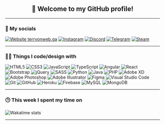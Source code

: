 <h2 align="center">👋 Welcome to my GitHub profile!</h2>


-----

### 💬 My socials

[![Website terryonweb.ga](https://img.shields.io/website-up-down-green-red/https/terryonweb.ga.svg?style=flat-square)](https://terryonweb.ga/) <a href="https://www.instagram.com/_t3rry4/"><img alt="Instagram" src="https://img.shields.io/badge/_t3rry4-%23E4405F.svg?style=flat-square&logo=Instagram&logoColor=white"/></a> <a href="https://discord.com/invite/E7FkdF9"><img alt="Discord" src="https://img.shields.io/badge/memesquad-%237289DA.svg?style=flat-square&logo=discord&logoColor=white"/></a> <a href="https://t.me/t3rry4"><img alt="Telegram" src="https://img.shields.io/badge/Telegram-2CA5E0?style=flat-square&logo=telegram&logoColor=white" /></a> <a href="https://steamcommunity.com/id/t3rry4/"><img alt="Steam" src="https://img.shields.io/badge/steam-%23000000.svg?style=flat-square&logo=steam&logoColor=white"/></a> 

-----

### 👨‍💻 Things I code/design with

<img alt="HTML5"  src="https://img.shields.io/badge/html5-%23E34F26.svg?style=flat-square&logo=html5&logoColor=white"/> <img alt="CSS3"  src="https://img.shields.io/badge/css3-%231572B6.svg?style=flat-square&logo=css3&logoColor=white"/> <img alt="JavaScript"  src="https://img.shields.io/badge/javascript-%23323330.svg?style=flat-square&logo=javascript&logoColor=%23F7DF1E"/> <img alt="TypeScript"  src="https://img.shields.io/badge/typescript-%23007ACC.svg?style=flat-square&logo=typescript&logoColor=white"/> <img alt="Angular" src="https://img.shields.io/badge/angular-%23DD0031.svg?style=flat-square&logo=angular&logoColor=white"/> <img alt="React" src="https://img.shields.io/badge/react-%2320232a.svg?style=flat-square&logo=react&logoColor=%2361DAFB"/> <img alt="Bootstrap" src="https://img.shields.io/badge/bootstrap-%23563D7C.svg?style=flat-square&logo=bootstrap&logoColor=white"/> <img alt="jQuery" src="https://img.shields.io/badge/jquery-%230769AD.svg?style=flat-square&logo=jquery&logoColor=white"/> <img alt="SASS" src="https://img.shields.io/badge/SASS-hotpink.svg?style=flat-square&logo=SASS&logoColor=white"/> <img alt="Python" src="https://img.shields.io/badge/python-%2314354C.svg?style=flat-square&logo=python&logoColor=white"/> <img alt="Java" src="https://img.shields.io/badge/java-%23ED8B00.svg?style=flat-square&logo=java&logoColor=white"/> <img alt="PHP" src="https://img.shields.io/badge/php-%23777BB4.svg?style=flat-square&logo=php&logoColor=white"/> <img alt="Adobe XD" src="https://img.shields.io/badge/adobexd-%23FF26BE.svg?style=flat-square&logo=adobexd&logoColor=white"/> <img alt="Adobe Photoshop" src="https://img.shields.io/badge/adobephotoshop-%2331A8FF.svg?style=flat-square&logo=adobephotoshop&logoColor=white"/> <img alt="Adobe Illustrator" src="https://img.shields.io/badge/adobeillustrator-%23FF9A00.svg?style=flat-square&logo=adobeillustrator&logoColor=white"/> <img alt="Figma" src="https://img.shields.io/badge/figma-%23F24E1E.svg?style=flat-square&logo=figma&logoColor=white"/> <img alt="Visual Studio Code" src="https://img.shields.io/badge/VisualStudioCode-0078d7.svg?style=flat-square&logo=visual-studio-code&logoColor=white"/> <img alt="Git" src="https://img.shields.io/badge/git-%23F05033.svg?style=flat-square&logo=git&logoColor=white"/> <img alt="GitHub" src="https://img.shields.io/badge/github-%23121011.svg?style=flat-square&logo=github&logoColor=white"/> <img alt="Heroku" src="https://img.shields.io/badge/heroku-%23430098.svg?style=flat-square&logo=heroku&logoColor=white"/> <img alt="Firebase" src="https://img.shields.io/badge/firebase-%23039BE5.svg?style=flat-square&logo=firebase"/> <img alt="MySQL" src="https://img.shields.io/badge/mysql-%2300f.svg?style=flat-square&logo=mysql&logoColor=white"/> <img alt="MongoDB" src ="https://img.shields.io/badge/MongoDB-%234ea94b.svg?style=flat-square&logo=mongodb&logoColor=white"/>

-----

### 🕒 This week I spent my time on

![Wakatime stats](https://github-readme-stats.vercel.app/api/wakatime?username=t3rry4?hide_title=true)

-----

